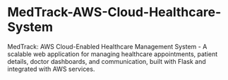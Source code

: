 # MedTrack-AWS-Cloud-Healthcare-System
MedTrack: AWS Cloud-Enabled Healthcare Management System - A scalable web application for managing healthcare appointments, patient details, doctor dashboards, and communication, built with Flask and integrated with AWS services.
